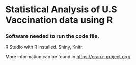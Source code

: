 # Statistical Analysis of U.S Vaccination data using R

### Software needed to run the code file.

R Studio with R installed.
Shiny,
Knitr.

More information can be found in https://cran.r-project.org/
